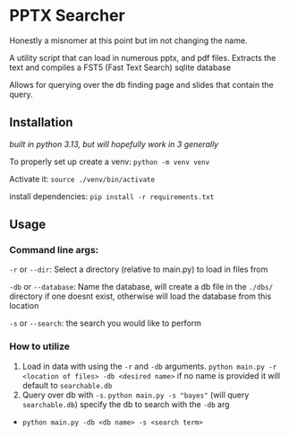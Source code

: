 # PPTX Searcher

Honestly a misnomer at this point but im not changing the name.

A utility script that can load in numerous pptx, and pdf files. Extracts the text and compiles a FST5 (Fast Text Search) sqlite database

Allows for querying over the db finding page and slides that contain the query.

## Installation

*built in python 3.13, but will hopefully work in 3 generally*

To properly set up create a venv: `python -m venv venv`

Activate it: `source ./venv/bin/activate`

install dependencies: `pip install -r requirements.txt`

## Usage 

### Command line args:

`-r` or `--dir`: Select a directory (relative to main.py) to load in files from 

`-db` or `--database`: Name the database, will create a db file in the `./dbs/` directory if one doesnt exist, otherwise will load the database from this location

`-s` or `--search`: the search you would like to perform

### How to utilize
1. Load in data with using the `-r` and `-db` arguments. `python main.py -r <location of files> -db <desired name>` if no name is provided it will default to `searchable.db`
2. Query over db with `-s`. `python main.py -s "bayes"` (will query `searchable.db`) specify the db to search with the `-db` arg
- `python main.py -db <db name> -s <search term>`






